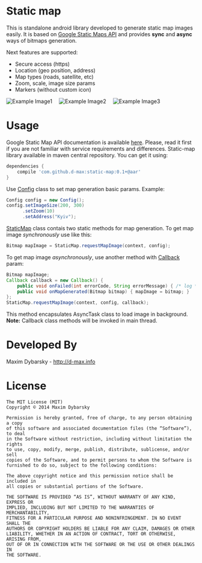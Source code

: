 Static map
==========
 
This is standalone android library developed to generate static map images easily. It is based on [Google Static Maps API][4] and provides **sync** and **async** ways of bitmaps generation.

Next features are supported:
* Secure access (https)
* Location (geo position, address)
* Map types (roads, satellite, etc)
* Zoom, scale, image size params
* Markers (without custom icon)

![Example Image1][1] ⠀
![Example Image2][2] ⠀
![Example Image3][3]

Usage
=====

Google Static Map API documentation is available [here][4]. Please, read it first if you are not familiar with service requirements and differences.
Static-map library available in maven central repository. You can get it using:
```groovy
dependencies {
    compile 'com.github.d-max:static-map:0.1+@aar'
}
```

Use [Config][5] class to set map generation basic params. Example:
```java
Config config = new Config();
config.setImageSize(200, 300)
      .setZoom(10)
      .setAddress("Kyiv");
```
[StaticMap][6] class contais two static methods for map generation. To get map image *synchronously* use like this:
```java
Bitmap mapImage = StaticMap.requestMapImage(context, config);
```
To get map image *asynchronously*, use another method with [Callback][7] param:
```java
Bitmap mapImage;
Callback callback = new Callback() {
    public void onFailed(int errorCode, String errorMessage) { /* log */ }
    public void onMapGenerated(Bitmap bitmap) { mapImage = bitmap; }
};
StaticMap.requestMapImage(context, config, callback);
```
This method encapsulates AsyncTask class to load image in background.
**Note:** Callback class methods will be invoked in main thread.


Developed By
============

Maxim Dybarsky - http://d-max.info



License
=======

	The MIT License (MIT)
	Copyright © 2014 Maxim Dybarsky

	Permission is hereby granted, free of charge, to any person obtaining a copy
	of this software and associated documentation files (the “Software”), to deal
	in the Software without restriction, including without limitation the rights
	to use, copy, modify, merge, publish, distribute, sublicense, and/or sell
	copies of the Software, and to permit persons to whom the Software is
	furnished to do so, subject to the following conditions:

	The above copyright notice and this permission notice shall be included in
	all copies or substantial portions of the Software.

	THE SOFTWARE IS PROVIDED “AS IS”, WITHOUT WARRANTY OF ANY KIND, EXPRESS OR
	IMPLIED, INCLUDING BUT NOT LIMITED TO THE WARRANTIES OF MERCHANTABILITY,
	FITNESS FOR A PARTICULAR PURPOSE AND NONINFRINGEMENT. IN NO EVENT SHALL THE
	AUTHORS OR COPYRIGHT HOLDERS BE LIABLE FOR ANY CLAIM, DAMAGES OR OTHER
	LIABILITY, WHETHER IN AN ACTION OF CONTRACT, TORT OR OTHERWISE, ARISING FROM,
	OUT OF OR IN CONNECTION WITH THE SOFTWARE OR THE USE OR OTHER DEALINGS IN
	THE SOFTWARE.


[1]: http://maps.google.com/maps/api/staticmap?size=200x200&center=49,31&zoom=4&maptype=sattelite
[2]: http://maps.google.com/maps/api/staticmap?size=200x200&center=50,0&zoom=3&maptype=satellite
[3]: http://maps.google.com/maps/api/staticmap?size=200x200&center=50.4513,30.522&zoom=15&markers=color:blue%7C50.450866,30.522873
[4]: https://developers.google.com/maps/documentation/staticmaps/
[5]: https://github.com/d-max/static-map/blob/master/library/src/main/java/d_max/static_map/Config.java
[6]: https://github.com/d-max/static-map/blob/master/library/src/main/java/d_max/static_map/StaticMap.java
[7]: https://github.com/d-max/static-map/blob/master/library/src/main/java/d_max/static_map/Callback.java
